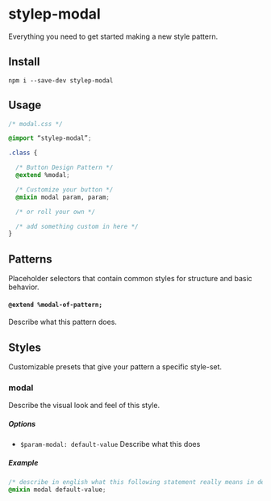 # stylep-modal

Everything you need to get started making a new style pattern.

## Install
``` shell
npm i --save-dev stylep-modal
```

## Usage
``` css
/* modal.css */

@import “stylep-modal”;

.class {

  /* Button Design Pattern */
  @extend %modal;

  /* Customize your button */
  @mixin modal param, param;

  /* or roll your own */

  /* add something custom in here */
}
```

## Patterns
Placeholder selectors that contain common styles for structure and basic behavior.

#### `@extend %modal-of-pattern;`
Describe what this pattern does.

## Styles
Customizable presets that give your pattern a specific style-set.

### modal
Describe the visual look and feel of this style.

##### Options

* `$param-modal: default-value` Describe what this does

##### Example
```css
/* describe in english what this following statement really means in detail */
@mixin modal default-value;
```

